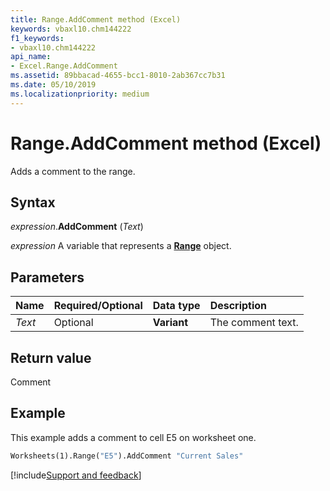 ```yaml
---
title: Range.AddComment method (Excel)
keywords: vbaxl10.chm144222
f1_keywords:
- vbaxl10.chm144222
api_name:
- Excel.Range.AddComment
ms.assetid: 89bbacad-4655-bcc1-8010-2ab367cc7b31
ms.date: 05/10/2019
ms.localizationpriority: medium
---
```



# Range.AddComment method (Excel)

Adds a comment to the range.


## Syntax

_expression_.**AddComment** (_Text_)

_expression_ A variable that represents a **[Range](excel.range(object).md)** object.


## Parameters

|Name|Required/Optional|Data type|Description|
|:-----|:-----|:-----|:-----|
| _Text_|Optional| **Variant**|The comment text.|

## Return value

Comment


## Example

This example adds a comment to cell E5 on worksheet one.

```vb
Worksheets(1).Range("E5").AddComment "Current Sales"
```



[!include[Support and feedback](~/includes/feedback-boilerplate.md)]
